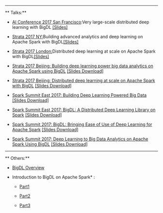
---

** Talks:**

* [AI Conference 2017 San Francisco](https://conferences.oreilly.com/artificial-intelligence/ai-ca/public/schedule/detail/63197):Very large-scale distributed deep learning with BigDL [[Slides]](https://github.com/bigdl-project/bigdl-project.github.io/blob/master/talks/AI_Conf_BigDL_Jason_Ding.pdf)

* [ Strata 2017 NY:](https://conferences.oreilly.com/strata/strata-ny/public/schedule/detail/61977)Building advanced analytics and deep learning on Apache Spark with BigDL[[Slides]](https://github.com/bigdl-project/bigdl-project.github.io/blob/master/talks/Advanced%20Data%20Analytics%20and%20Deep%20Learning%20on%20Apache%20Spark%20with%20BigDL.pdf)

* [ Strata 2017 London:](https://conferences.oreilly.com/strata/strata-eu-2017/public/schedule/detail/58035)Distributed deep learning at scale on Apache Spark with BigDL[[Slides]](https://github.com/bigdl-project/bigdl-project.github.io/blob/master/talks/Distributed%20Deep%20Learning%20at%20Scale%20on%20Apache%20Spark%20with%20BigDL_Strata.pdf)

* [Strata 2017 Beijing: Building deep learning power big data analytics on Apache Spark using BigDL](https://strata.oreilly.com.cn/strata-cn/public/schedule/detail/63040) [[Slides Download]](https://raw.githubusercontent.com/bigdl-project/bigdl-project.github.io/master/img/session_Building%20deep%20learning%20power%20big%20data%20analytics%20on%20Apache%20Spark%20using%20BigDL%E2%80%94sponsored%20by%20Intel.pdf)

* [Strata 2017 Beijing: Distributed deep learning at scale on Apache Spark with BigDL](https://strata.oreilly.com.cn/strata-cn/public/schedule/detail/59590) [[Slides Download]](https://raw.githubusercontent.com/bigdl-project/bigdl-project.github.io/master/img/session_Distributed%20Deep%20Learning%20at%20Scale%20on%20Apache%20Spark%20with%20BigDL_Strata.pdf)


* [Spark Summit East 2017: Building Deep Learning Powered Big Data](https://spark-summit.org/east-2017/events/building-deep-learning-powered-big-data/)  [[Slides Download]](https://www.slideshare.net/SparkSummit/building-deep-learning-powered-big-data-spark-summit-east-talk-by-jiao-wang-and-yiheng-wang)

* [Spark Summit East 2017: BigDL: A Distributed Deep Learning Library on Spark](https://spark-summit.org/east-2017/events/bigdl-a-distributed-deep-learning-library-on-spark/) [[Slides Download]](https://www.slideshare.net/SparkSummit/bigdl-a-distributed-deep-learning-library-on-spark-spark-summit-east-talk-by-yiheng-wang)

* [Spark Summit 2017: BigDL: Bringing Ease of Use of Deep Learning for Apache Spark](https://spark-summit.org/2017/events/bigdl-bringing-ease-of-use-of-deep-learning-for-apache-spark/) 
[[Slides Download]](https://www.slideshare.net/databricks/bigdl-bringing-ease-of-use-of-deep-learning-for-apache-spark-with-jason-dai-and-radhika-rangarajan)

* [Spark Summit 2017: Deep Learning to Big Data Analytics on Apache Spark Using BigDL](https://spark-summit.org/2017/events/deep-learning-to-big-data-analytics-on-apache-spark-using-bigdl/) [[Slides Download]](https://www.slideshare.net/databricks/deep-learning-to-big-data-analytics-on-apache-spark-using-bigdl-with-xianyan-jia-and-yuhao-yang)

---

** Others:** 

* [BigDL Overview](https://software.intel.com/en-us/videos/bigdl-overview) 

* Introduction to BigDL on Apache Spark* :

    * [Part1](https://software.intel.com/en-us/videos/introduction-to-bigdl-on-apache-spark-part1) 

    * [Part2 ](https://software.intel.com/en-us/videos/introduction-to-bigdl-on-apache-spark-part2)

    * [Part3 ](https://software.intel.com/en-us/videos/introduction-to-bigdl-on-apache-spark-part3)
